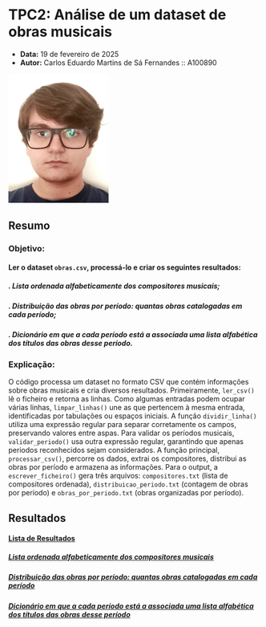 # TPC2: Análise de um dataset de obras musicais

- **Data:** 19 de fevereiro de 2025
- **Autor:** Carlos Eduardo Martins de Sá Fernandes :: A100890

<img src="../carlos.jpg" width=200px>

## Resumo

### Objetivo:
#### Ler o dataset `obras.csv`, processá-lo e criar os seguintes resultados:
#####  . Lista ordenada alfabeticamente dos compositores musicais;
#####  . Distribuição das obras por período: quantas obras catalogadas em cada período;
#####  . Dicionário em que a cada período está a associada uma lista alfabética dos títulos das obras desse período.

### Explicação:
O código processa um dataset no formato CSV que contém informações sobre obras musicais e cria diversos resultados. Primeiramente, `ler_csv()` lê o ficheiro e retorna as linhas. Como algumas entradas podem ocupar várias linhas, `limpar_linhas()` une as que pertencem à mesma entrada, identificadas por tabulações ou espaços iniciais. A função `dividir_linha()` utiliza uma expressão regular para separar corretamente os campos, preservando valores entre aspas. Para validar os períodos musicais, `validar_periodo()` usa outra expressão regular, garantindo que apenas periodos reconhecidos sejam considerados. A função principal, `processar_csv()`, percorre os dados, extrai os compositores, distribui as obras por período e armazena as informações. Para o output, a `escrever_ficheiro()` gera três arquivos: `compositores.txt` (lista de compositores ordenada), `distribuicao_periodo.txt` (contagem de obras por período) e `obras_por_periodo.txt` (obras organizadas por período).

## Resultados
#### [Lista de Resultados](./resultados)
##### [Lista ordenada alfabeticamente dos compositores musicais](./resultados/compositores.txt)
##### [Distribuição das obras por período: quantas obras catalogadas em cada período](./resultados/distribuicao_periodo.txt)
##### [Dicionário em que a cada período está a associada uma lista alfabética dos títulos das obras desse período](./resultados/obras_por_periodo.txt)



